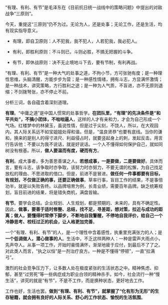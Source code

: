 “有理、有利、有节”是毛泽东在《目前抗日统一战线中的策略问题》中提出的对敌战争“三原则”。

今天，重提这“三原则”仍不为过。无论为人，还是处事；无论工作，还是生活，均有现实指导意义。

* 有理，即自卫原则：人不犯我，我不犯人，人若犯我，我必犯人。

* 有利，即胜利原则：不斗则已，斗则必胜，不搞无把握的斗争。

* 有节，即休战原则：决不无止境地斗下去，要有节制，有利再战。

“有理、有利、有节”是一种大气的处事之道，不拘小节，方可张驰有度；是一种理性思维，头脑清醒，方能步步为营；是一种感性情绪，拥有斗志，方显满怀激情；是一种战术，讲究策略，方行胜利之途；是一种为人气质，不盲进，亦不无原则退缩；不剑拨弩张，亦不停止不前。

分析三词，各自蕴含着深刻道理。

**有理**。“中庸之道”是中国人惯常的处事哲学。**在团队里，“有理”的先决条件是“和平共处”，不搞小团体，不咄咄逼人**，这样的人才有亲和力，才会为自己形成一个气场。红楼梦中的林黛玉，虽说性情，但是过于尖刻，不饶人，所以，在大观园内，其人际关系远不如宝姐姐处得和谐。但是，“温良贤恭”也要有底线。当你的谦和，换来的是别人的得寸进尺、利益侵占时，就要竖起身上的刺，发起反击。用言行告诉他：不要以为我不说话，就是好说话。一个人不懂得如何保护自己，就如同树没有根基。所以，**做人要温而有度，硬而有方**。

**有利**。成大事者，多为善思善谋之人。**若想成事，一是要做，二是要做好**。具体而言，要有斗志，该争取时亦争取，该努力时亦努力，不要无谓的松懈，为自己找足放松的理由、不思进取的借口。但是，前进不是冒进。**做任何一件事都要有目标，有规划，不仅做正确的事，还要正确做事**。草率行事，盲目工作的结果，不是事倍功半，就是以失败告终。以品牌培育为例，长青业绩，需要百年品牌。缺乏统筹规划，盲目前进的结果，将是错失商机，满盘皆输。

**有节**。要学会总结。企业规划、人生规划，都是预期的、未来的，具有不确定性。因此，**做事，要善于适时修整、总结，找不足，寻差距，想对策，拉近与成功的距离；做人，要懂得时常停下脚步，不断地自我警醒，不停地自我评价，给自己一个冷静思考、校枉过正的机会，让人格更加完善**。

 一个“有理、有利、有节”的人，是一个理性中含着感性，执重里充满张力的人；是**一个低调做人，潜心做事的人**。生活中，不乏这样两种人：一种是雷声大雨点小，先声夺人。从事一项工作，开始时豪情满怀，渐渐地疲于应付，到最后不了了之。对此类人而言，“执之以恒”是一剂治疗良方。一种是不懂得“停顿”，一直“拉满弓”。

激烈的社会竞争压力下，让多数人处在极度紧张的生活状态之中。精神焦虑、抑郁，甚至“过劳死”等一些病症成为职业白领的精神杀手。如今，社会流行一种“慢生活”，讲究的就是“有节”，不是不工作，而是换种状态，更好地去工作。

工作也好，生活也罢。**做到“有理、有利、有节”，就掌握了“化有形为无形”的生存秘籍，就会拥有良好的人际关系、舒心的工作状态、愉悦的生活氛围**。